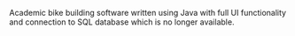Academic bike building software written using Java with full UI functionality and connection to SQL database which is no longer available.
